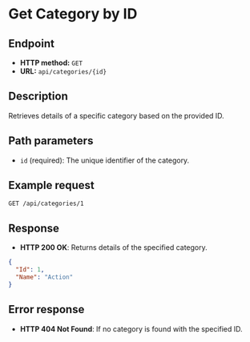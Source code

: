 # Get Category by ID

## Endpoint

* **HTTP method:** `GET`
* **URL:** `api/categories/{id}`

## Description

Retrieves details of a specific category based on the provided ID.

## Path parameters

* `id` (required): The unique identifier of the category.

## Example request

```http
GET /api/categories/1
```

## Response

* **HTTP 200 OK**: Returns details of the specified category.

```json
{
  "Id": 1,
  "Name": "Action"
}
```

## Error response

* **HTTP 404 Not Found**: If no category is found with the specified ID.